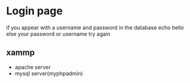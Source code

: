 # Login page 
if you appear with a username and password in the database
echo hello  
else your password or username try again

## xammp 
- apache server
- mysql server(myphpadmin)
